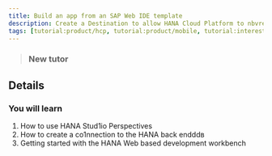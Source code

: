 ```yaml
---
title: Build an app from an SAP Web IDE template
description: Create a Destination to allow HANA Cloud Platform to nbvread/write data
tags: [tutorial:product/hcp, tutorial:product/mobile, tutorial:interest/gettingstarted]
---
```


>### New tutor

## Details
### You will learn  
1. How to use HANA Stud1io Perspectives
2. How to create a co1nnection to the HANA back endddв
3. Getting started with the HANA Web based development workbench
